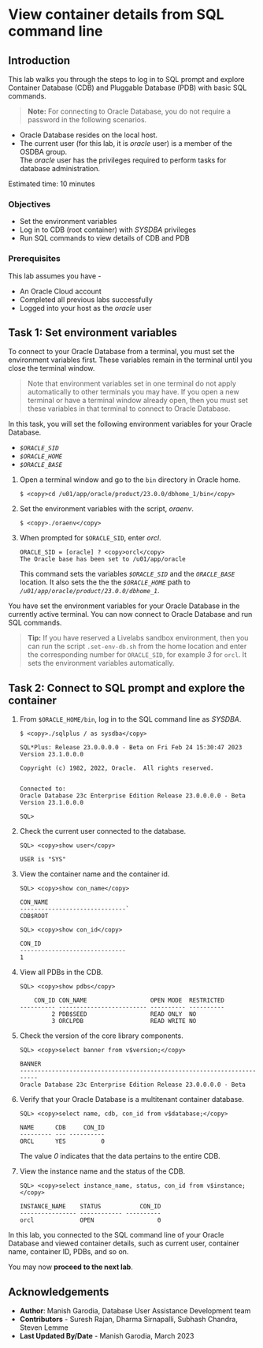 # View container details from SQL command line

## Introduction

This lab walks you through the steps to log in to SQL prompt and explore Container Database (CDB) and Pluggable Database (PDB) with basic SQL commands.

> **Note:** For connecting to Oracle Database, you do not require a password in the following scenarios.
 - Oracle Database resides on the local host. 
 - The current user (for this lab, it is *oracle* user) is a member of the OSDBA group.   
 The *oracle* user has the privileges required to perform tasks for database administration.

Estimated time: 10 minutes

### Objectives

 - Set the environment variables 
 - Log in to CDB (root container) with *SYSDBA* privileges
 - Run SQL commands to view details of CDB and PDB

### Prerequisites

This lab assumes you have -

 -   An Oracle Cloud account
 -   Completed all previous labs successfully
 -   Logged into your host as the *oracle* user

## Task 1: Set environment variables

To connect to your Oracle Database from a terminal, you must set the environment variables first. These variables remain in the terminal until you close the terminal window. 

> Note that environment variables set in one terminal do not apply automatically to other terminals you may have. If you open a new terminal or have a terminal window already open, then you must set these variables in that terminal to connect to Oracle Database.

In this task, you will set the following environment variables for your Oracle Database. 
 - *`$ORACLE_SID`*
 - *`$ORACLE_HOME`*
 - *`$ORACLE_BASE`*

1. Open a terminal window and go to the `bin` directory in Oracle home. 

	```
	$ <copy>cd /u01/app/oracle/product/23.0.0/dbhome_1/bin</copy>
	```

1. Set the environment variables with the script, *oraenv*.

	```
	$ <copy>./oraenv</copy>
	```

1. When prompted for `$ORACLE_SID`, enter *orcl*.

	```
	ORACLE_SID = [oracle] ? <copy>orcl</copy>
	The Oracle base has been set to /u01/app/oracle
	```

	This command sets the variables *`$ORACLE_SID`* and the *`ORACLE_BASE`* location. It also sets the the the *`$ORACLE_HOME`* path to *`/u01/app/oracle/product/23.0.0/dbhome_1`*.

You have set the environment variables for your Oracle Database in the currently active terminal. You can now connect to Oracle Database and run SQL commands.

> **Tip:** If you have reserved a Livelabs sandbox environment, then you can run the script `.set-env-db.sh` from the home location and enter the corresponding number for `ORACLE_SID`, for example *3* for `orcl`. It sets the environment variables automatically. 

## Task 2: Connect to SQL prompt and explore the container

1.  From `$ORACLE_HOME/bin`, log in to the SQL command line as *SYSDBA*. 

    ```
    $ <copy>./sqlplus / as sysdba</copy>
    ```

	```
	SQL*Plus: Release 23.0.0.0.0 - Beta on Fri Feb 24 15:30:47 2023
	Version 23.1.0.0.0

	Copyright (c) 1982, 2022, Oracle.  All rights reserved.


	Connected to:
	Oracle Database 23c Enterprise Edition Release 23.0.0.0.0 - Beta
	Version 23.1.0.0.0

	SQL> 
	```

1.  Check the current user connected to the database.  

    ```
    SQL> <copy>show user</copy>

    USER is "SYS"
    ```

1.  View the container name and the container id.

    ```
    SQL> <copy>show con_name</copy>

    CON_NAME
    ------------------------------`  
    CDB$ROOT
    ```

    ```
    SQL> <copy>show con_id</copy>

    CON_ID
    ------------------------------
    1 
    ```

1.  View all PDBs in the CDB.

    ```
    SQL> <copy>show pdbs</copy>
    ```

	``` 
		CON_ID CON_NAME                  OPEN MODE  RESTRICTED
	---------- ------------------------- ---------- ----------
			 2 PDB$SEED                  READ ONLY  NO
			 3 ORCLPDB                   READ WRITE NO
	```

1.  Check the version of the core library components. 

    ```
    SQL> <copy>select banner from v$version;</copy>
    ```
    ```    
    BANNER
    ------------------------------------------------------------------------
	Oracle Database 23c Enterprise Edition Release 23.0.0.0.0 - Beta
    ```

1.  Verify that your Oracle Database is a multitenant container database.   

    ```
    SQL> <copy>select name, cdb, con_id from v$database;</copy>    
    ```
    ```
    NAME      CDB     CON_ID
    --------- --- ----------
    ORCL      YES          0
    ```

    The value *0* indicates that the data pertains to the entire CDB.

1.  View the instance name and the status of the CDB.

    ```
    SQL> <copy>select instance_name, status, con_id from v$instance;</copy>
    ```
    ```
    INSTANCE_NAME    STATUS           CON_ID
    ---------------- ------------ ----------
    orcl             OPEN                  0
    ```

In this lab, you connected to the SQL command line of your Oracle Database and viewed container details, such as current user, container name, container ID, PDBs, and so on. 

You may now **proceed to the next lab**.

## Acknowledgements

 - **Author**: Manish Garodia, Database User Assistance Development team
 - **Contributors** - <if type="hidden">Suresh Rajan, Dharma Sirnapalli, Subhash Chandra, Steven Lemme</if>
 - **Last Updated By/Date** - Manish Garodia, March 2023